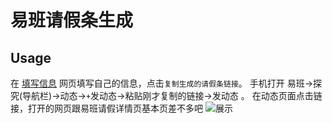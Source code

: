 # 易班请假条生成

## Usage
在 [填写信息](http://www.postroggy.top:8081/form) 网页填写自己的信息，点击`复制生成的请假条链接`。
手机打开 易班->探究(导航栏)->动态->`+`发动态->粘贴刚才复制的链接->发动态 。 
在动态页面点击链接，打开的网页跟易班请假详情页基本页差不多吧
![展示](https://github.com/Postroggy/Fake_Leave_Request/blob/master/screenshot/example.jpg)
